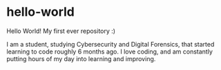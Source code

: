 # hello-world
Hello World! My first ever repository :)

I am a student, studying Cybersecurity and Digital Forensics, that started learning to code roughly 6 months ago. I love coding, and am constantly putting hours of my day into learning and improving. 
